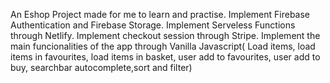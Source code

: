 An Eshop Project made for me to learn and practise.
  Implement Firebase Authentication and Firebase Storage.
  Implement Serveless Functions through Netlify.
  Implement checkout session through Stripe.
  Implement the main funcionalities of the app through Vanilla Javascript( Load items, load items in favourites, load items in basket, user add to favourites, user add to buy, searchbar autocomplete,sort and filter)

